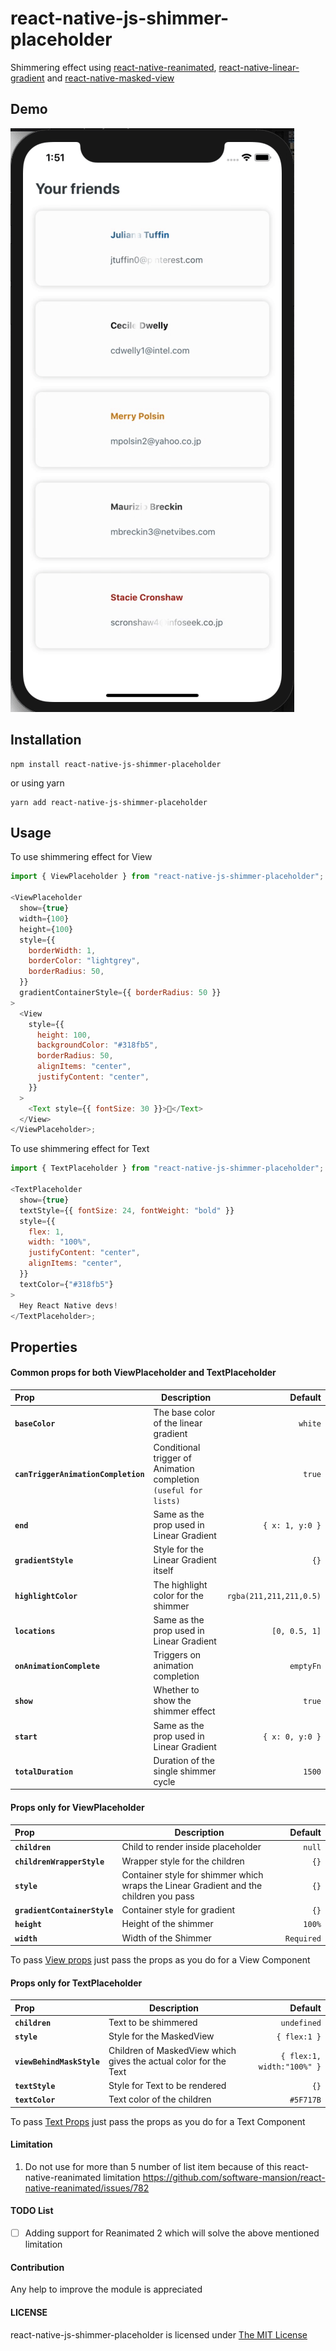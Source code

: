 # react-native-js-shimmer-placeholder

Shimmering effect using [react-native-reanimated](https://github.com/software-mansion/react-native-reanimated), [react-native-linear-gradient](https://github.com/react-native-community/react-native-linear-gradient) and [react-native-masked-view](https://github.com/react-native-community/react-native-masked-view)

## Demo

![Demo of React Native JS Shimmer Placeholder](https://github.com/Ashwin-Mothilal/react-native-js-shimmer-placeholder/blob/master/example.gif?raw=true)

## Installation

```
npm install react-native-js-shimmer-placeholder
```

or using yarn
```
yarn add react-native-js-shimmer-placeholder
``` 

## Usage

To use shimmering effect for View

```javascript
import { ViewPlaceholder } from "react-native-js-shimmer-placeholder";

<ViewPlaceholder
  show={true}
  width={100}
  height={100}
  style={{
    borderWidth: 1,
    borderColor: "lightgrey",
    borderRadius: 50,
  }}
  gradientContainerStyle={{ borderRadius: 50 }}
>
  <View
    style={{
      height: 100,
      backgroundColor: "#318fb5",
      borderRadius: 50,
      alignItems: "center",
      justifyContent: "center",
    }}
  >
    <Text style={{ fontSize: 30 }}>🚀</Text>
  </View>
</ViewPlaceholder>;
```

To use shimmering effect for Text

```javascript
import { TextPlaceholder } from "react-native-js-shimmer-placeholder";

<TextPlaceholder
  show={true}
  textStyle={{ fontSize: 24, fontWeight: "bold" }}
  style={{
    flex: 1,
    width: "100%",
    justifyContent: "center",
    alignItems: "center",
  }}
  textColor={"#318fb5"}
>
  Hey React Native devs!
</TextPlaceholder>;
```

## Properties

#### Common props for both ViewPlaceholder and TextPlaceholder

| Prop                                | Description                                                      |                 Default |
| :---------------------------------- | ---------------------------------------------------------------- | ----------------------: |
| **`baseColor`**                     | The base color of the linear gradient                            |                 `white` |
| **`canTriggerAnimationCompletion`** | Conditional trigger of Animation completion `(useful for lists)` |                  `true` |
| **`end`**                           | Same as the prop used in Linear Gradient                         |         `{ x: 1, y:0 }` |
| **`gradientStyle`**                 | Style for the Linear Gradient itself                             |                    `{}` |
| **`highlightColor`**                | The highlight color for the shimmer                              | `rgba(211,211,211,0.5)` |
| **`locations`**                     | Same as the prop used in Linear Gradient                         |           `[0, 0.5, 1]` |
| **`onAnimationComplete`**           | Triggers on animation completion                                 |               `emptyFn` |
| **`show`**                          | Whether to show the shimmer effect                               |                  `true` |
| **`start`**                         | Same as the prop used in Linear Gradient                         |         `{ x: 0, y:0 }` |
| **`totalDuration`**                 | Duration of the single shimmer cycle                             |                  `1500` |

#### Props only for ViewPlaceholder

| Prop                         | Description                                                                           |    Default |
| :--------------------------- | ------------------------------------------------------------------------------------- | ---------: |
| **`children`**               | Child to render inside placeholder                                                    |     `null` |
| **`childrenWrapperStyle`**   | Wrapper style for the children                                                        |       `{}` |
| **`style`**                  | Container style for shimmer which wraps the Linear Gradient and the children you pass |       `{}` |
| **`gradientContainerStyle`** | Container style for gradient                                                          |       `{}` |
| **`height`**                 | Height of the shimmer                                                                 |     `100%` |
| **`width`**                  | Width of the Shimmer                                                                  | `Required` |

To pass [View props](https://reactnative.dev/docs/view#props) just pass the props as you do for a View Component

#### Props only for TextPlaceholder

| Prop                      | Description                                                      |                                 Default |
| :------------------------ | ---------------------------------------------------------------- | --------------------------------------: |
| **`children`**            | Text to be shimmered                                             |                             `undefined` |
| **`style`**               | Style for the MaskedView                                         |                            `{ flex:1 }` |
| **`viewBehindMaskStyle`** | Children of MaskedView which gives the actual color for the Text |              `{ flex:1, width:"100%" }` |
| **`textStyle`**           | Style for Text to be rendered                                    |                                    `{}` |
| **`textColor`**           | Text color of the children                                       |                               `#5F717B` |

To pass [Text Props](https://reactnative.dev/docs/text#props) just pass the props as you do for a Text Component                 

#### Limitation

1. Do not use for more than 5 number of list item because of this react-native-reanimated limitation https://github.com/software-mansion/react-native-reanimated/issues/782

#### TODO List

- [ ] Adding support for Reanimated 2 which will solve the above mentioned limitation

#### Contribution

Any help to improve the module is appreciated

#### LICENSE

react-native-js-shimmer-placeholder is licensed under [The MIT License](https://github.com/Ashwin-Mothilal/react-native-js-shimmer-placeholder/blob/master/LICENSE)
